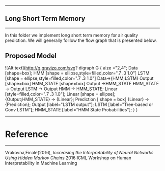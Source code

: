 -------
## Long Short Term Memory
------

<p> In this folder we implement long short term memory for air quality prediction. We will generally folllow the flow graph that is presented below.</p>


## Proposed Model




![Alt text](http://g.gravizo.com/svg?
  digraph G {
   aize ="2,4";
   Data [shape=box];
   HMM [shape = ellipse,style=filled,color=".7 .3 1.0"]
   LSTM [shape = ellipse,style=filled,color=".7 .3 1.0"]
   Data->{HMM;LSTM}
   Output [shape=box]
   HMM_STATE [shape=box]
   Output ->HMM_STATE
   HMM_STATE -> Output
   LSTM -> Output
   HMM -> HMM_STATE;
   Linear [style=filled,color=".7 .3 1.0"];
   Linear [shape = ellipse];
   {Output;HMM_STATE} -> {Linear};
   Prediction [ shape = box]
   {Linear} -> {Prediction};
   Output [label="LSTM output"];
   LSTM [label="Tree-based or Conv LSTM"];
   HMM_STATE [label="HMM State Probabilities"];
  }
) 

---
# Reference
---
<p>Vrakovna,Finale(2016), <i>Increasing the Interpretability of Neural Networks Using Hidden Markov Chains</i> 2016 ICML Workshop on Human Interpretability in Machine Learning</p>

